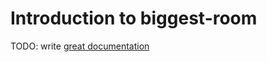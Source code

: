 # Introduction to biggest-room

TODO: write [great documentation](http://jacobian.org/writing/what-to-write/)
